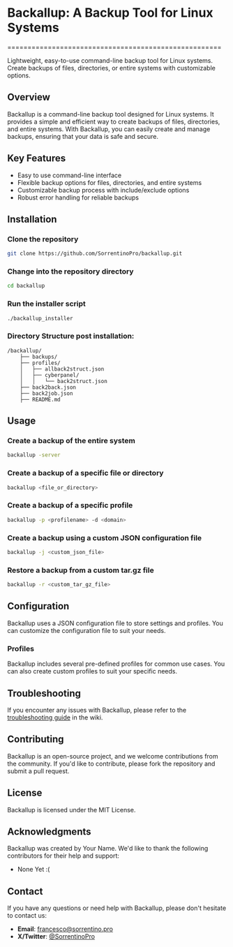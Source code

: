# Backallup: A Backup Tool for Linux Systems
=====================================================

Lightweight, easy-to-use command-line backup tool for Linux systems. Create backups of files, directories, or entire systems with customizable options.

## Overview
Backallup is a command-line backup tool designed for Linux systems. It provides a simple and efficient way to create backups of files, directories, and entire systems. With Backallup, you can easily create and manage backups, ensuring that your data is safe and secure.

## Key Features
- Easy to use command-line interface
- Flexible backup options for files, directories, and entire systems
- Customizable backup process with include/exclude options
- Robust error handling for reliable backups

## Installation

### Clone the repository
```bash
git clone https://github.com/SorrentinoPro/backallup.git
```

### Change into the repository directory
```bash
cd backallup
```

### Run the installer script
```bash
./backallup_installer
```
### Directory Structure post installation:
```
/backallup/
    ├── backups/
    ├── profiles/
    │   ├── allback2struct.json
    │   ├── cyberpanel/
    │   │   └── back2struct.json
    ├── back2back.json
    ├── back2job.json
    ├── README.md
```

## Usage

### Create a backup of the entire system
```bash
backallup -server
```

### Create a backup of a specific file or directory
```bash
backallup <file_or_directory>
```

### Create a backup of a specific profile
```bash
backallup -p <profilename> -d <domain>
```

### Create a backup using a custom JSON configuration file
```bash
backallup -j <custom_json_file>
```

### Restore a backup from a custom tar.gz file
```bash
backallup -r <custom_tar_gz_file>
```

## Configuration
Backallup uses a JSON configuration file to store settings and profiles. You can customize the configuration file to suit your needs.

### Profiles
Backallup includes several pre-defined profiles for common use cases. You can also create custom profiles to suit your specific needs.

## Troubleshooting
If you encounter any issues with Backallup, please refer to the [troubleshooting guide](https://github.com/SorrentinoPro/backallup/wiki) in the wiki.

## Contributing
Backallup is an open-source project, and we welcome contributions from the community. If you'd like to contribute, please fork the repository and submit a pull request.

## License
Backallup is licensed under the MIT License.

## Acknowledgments
Backallup was created by Your Name. We'd like to thank the following contributors for their help and support:
- None Yet :(

## Contact
If you have any questions or need help with Backallup, please don't hesitate to contact us:

- **Email**: [francesco@sorrentino.pro](mailto:francesco@sorrentino.pro)
- **X/Twitter**: [@SorrentinoPro]([https://x.com/SorrentinoPro](https://x.com/SorrentinoPro))
```
